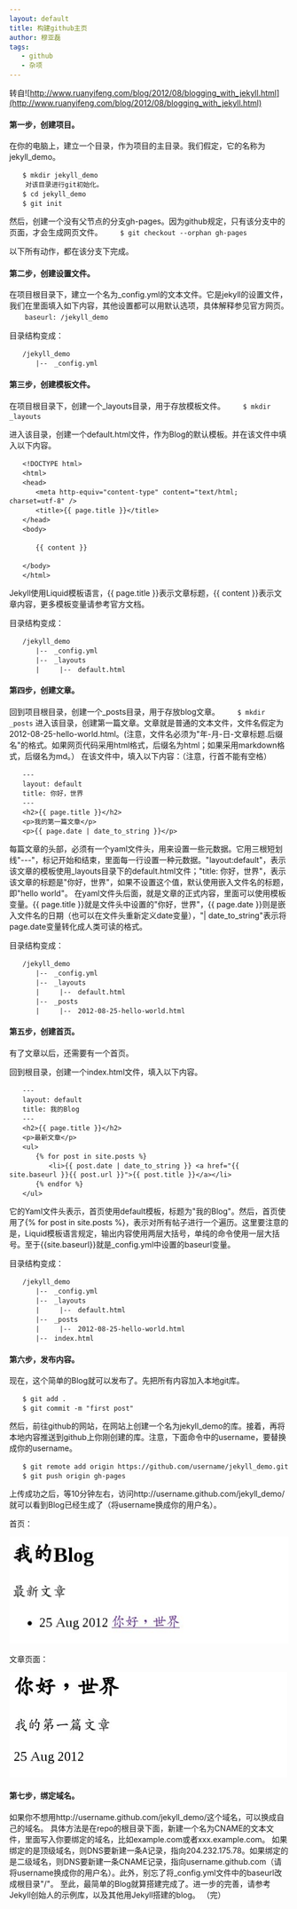 ```yaml
---
layout: default
title: 构建github主页
author: 穆亚磊
tags:
   - github
   - 杂项
---
```

转自![http://www.ruanyifeng.com/blog/2012/08/blogging_with_jekyll.html](http://www.ruanyifeng.com/blog/2012/08/blogging_with_jekyll.html)
#### 第一步，创建项目。

在你的电脑上，建立一个目录，作为项目的主目录。我们假定，它的名称为jekyll_demo。
```
　　$ mkdir jekyll_demo
    对该目录进行git初始化。
　　$ cd jekyll_demo
　　$ git init
```
然后，创建一个没有父节点的分支gh-pages。因为github规定，只有该分支中的页面，才会生成网页文件。
　　`$ git checkout --orphan gh-pages`

以下所有动作，都在该分支下完成。
#### 第二步，创建设置文件。
在项目根目录下，建立一个名为_config.yml的文本文件。它是jekyll的设置文件，我们在里面填入如下内容，其他设置都可以用默认选项，具体解释参见官方网页。
　　`baseurl: /jekyll_demo`

目录结构变成：
```
　　/jekyll_demo
　　　　|--　_config.yml
```
#### 第三步，创建模板文件。

在项目根目录下，创建一个_layouts目录，用于存放模板文件。
　　`$ mkdir _layouts`

进入该目录，创建一个default.html文件，作为Blog的默认模板。并在该文件中填入以下内容。
```
　　<!DOCTYPE html>
　　<html>
　　<head>
　　　　<meta http-equiv="content-type" content="text/html; charset=utf-8" />
　　　　<title>{{ page.title }}</title>
　　</head>
　　<body>

　　　　{{ content }}

　　</body>
　　</html>
```
Jekyll使用Liquid模板语言，{{ page.title }}表示文章标题，{{ content }}表示文章内容，更多模板变量请参考官方文档。

目录结构变成：
```
　　/jekyll_demo
　　　　|--　_config.yml
　　　　|--　_layouts
　　　　|　　　|--　default.html
```
#### 第四步，创建文章。

回到项目根目录，创建一个_posts目录，用于存放blog文章。
　　`$ mkdir _posts`
进入该目录，创建第一篇文章。文章就是普通的文本文件，文件名假定为2012-08-25-hello-world.html。(注意，文件名必须为"年-月-日-文章标题.后缀名"的格式。如果网页代码采用html格式，后缀名为html；如果采用markdown格式，后缀名为md。）
在该文件中，填入以下内容：（注意，行首不能有空格）
```
　　---
　　layout: default
　　title: 你好，世界
　　---
　　<h2>{{ page.title }}</h2>
　　<p>我的第一篇文章</p>
　　<p>{{ page.date | date_to_string }}</p>
```
每篇文章的头部，必须有一个yaml文件头，用来设置一些元数据。它用三根短划线"---"，标记开始和结束，里面每一行设置一种元数据。"layout:default"，表示该文章的模板使用_layouts目录下的default.html文件；"title: 你好，世界"，表示该文章的标题是"你好，世界"，如果不设置这个值，默认使用嵌入文件名的标题，即"hello world"。
在yaml文件头后面，就是文章的正式内容，里面可以使用模板变量。{{ page.title }}就是文件头中设置的"你好，世界"，{{ page.date }}则是嵌入文件名的日期（也可以在文件头重新定义date变量），"| date_to_string"表示将page.date变量转化成人类可读的格式。

目录结构变成：
```
　　/jekyll_demo
　　　　|--　_config.yml
　　　　|--　_layouts
　　　　|　　　|--　default.html 
　　　　|--　_posts
　　　　|　　　|--　2012-08-25-hello-world.html
```
#### 第五步，创建首页。
有了文章以后，还需要有一个首页。

回到根目录，创建一个index.html文件，填入以下内容。
```
　　---
　　layout: default
　　title: 我的Blog
　　---
　　<h2>{{ page.title }}</h2>
　　<p>最新文章</p>
　　<ul>
　　　　{% for post in site.posts %}
　　　　　　<li>{{ post.date | date_to_string }} <a href="{{ site.baseurl }}{{ post.url }}">{{ post.title }}</a></li>
　　　　{% endfor %}
　　</ul>
```
它的Yaml文件头表示，首页使用default模板，标题为"我的Blog"。然后，首页使用了{% for post in site.posts %}，表示对所有帖子进行一个遍历。这里要注意的是，Liquid模板语言规定，输出内容使用两层大括号，单纯的命令使用一层大括号。至于{{site.baseurl}}就是_config.yml中设置的baseurl变量。

目录结构变成：
```
　　/jekyll_demo
　　　　|--　_config.yml
　　　　|--　_layouts
　　　　|　　　|--　default.html 
　　　　|--　_posts
　　　　|　　　|--　2012-08-25-hello-world.html
　　　　|--　index.html
```
#### 第六步，发布内容。
现在，这个简单的Blog就可以发布了。先把所有内容加入本地git库。
```
　　$ git add .
　　$ git commit -m "first post"
```
然后，前往github的网站，在网站上创建一个名为jekyll_demo的库。接着，再将本地内容推送到github上你刚创建的库。注意，下面命令中的username，要替换成你的username。
```
　　$ git remote add origin https://github.com/username/jekyll_demo.git
　　$ git push origin gh-pages
```
上传成功之后，等10分钟左右，访问http://username.github.com/jekyll_demo/就可以看到Blog已经生成了（将username换成你的用户名）。

首页：

![2018-10-23-构建github主页_图片1.jpg](https://github.com/muyalei/muyalei.github.io/blob/gh-pages/img/2018-10-23-%E6%9E%84%E5%BB%BAgithub%E4%B8%BB%E9%A1%B5_%E5%9B%BE%E7%89%871.jpg)

文章页面：

![2018-10-23-构建github主页_图片2.jpg](https://github.com/muyalei/muyalei.github.io/blob/gh-pages/img/2018-10-23-%E6%9E%84%E5%BB%BAgithub%E4%B8%BB%E9%A1%B5_%E5%9B%BE%E7%89%872.jpg)

#### 第七步，绑定域名。
如果你不想用http://username.github.com/jekyll_demo/这个域名，可以换成自己的域名。
具体方法是在repo的根目录下面，新建一个名为CNAME的文本文件，里面写入你要绑定的域名，比如example.com或者xxx.example.com。
如果绑定的是顶级域名，则DNS要新建一条A记录，指向204.232.175.78。如果绑定的是二级域名，则DNS要新建一条CNAME记录，指向username.github.com（请将username换成你的用户名）。此外，别忘了将_config.yml文件中的baseurl改成根目录"/"。
至此，最简单的Blog就算搭建完成了。进一步的完善，请参考Jekyll创始人的示例库，以及其他用Jekyll搭建的blog。
（完）
